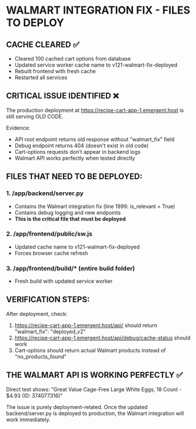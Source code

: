# WALMART INTEGRATION FIX - FILES TO DEPLOY

## CACHE CLEARED ✅
- Cleared 100 cached cart options from database
- Updated service worker cache name to v121-walmart-fix-deployed
- Rebuilt frontend with fresh cache
- Restarted all services

## CRITICAL ISSUE IDENTIFIED ❌
The production deployment at https://recipe-cart-app-1.emergent.host is still serving OLD CODE.

Evidence:
- API root endpoint returns old response without "walmart_fix" field
- Debug endpoint returns 404 (doesn't exist in old code)
- Cart-options requests don't appear in backend logs
- Walmart API works perfectly when tested directly

## FILES THAT NEED TO BE DEPLOYED:

### 1. /app/backend/server.py
- Contains the Walmart integration fix (line 1999: is_relevant = True)
- Contains debug logging and new endpoints
- **This is the critical file that must be deployed**

### 2. /app/frontend/public/sw.js
- Updated cache name to v121-walmart-fix-deployed
- Forces browser cache refresh

### 3. /app/frontend/build/* (entire build folder)
- Fresh build with updated service worker

## VERIFICATION STEPS:
After deployment, check:
1. https://recipe-cart-app-1.emergent.host/api/ should return "walmart_fix": "deployed_v2"
2. https://recipe-cart-app-1.emergent.host/api/debug/cache-status should work
3. Cart-options should return actual Walmart products instead of "no_products_found"

## THE WALMART API IS WORKING PERFECTLY ✅
Direct test shows: "Great Value Cage-Free Large White Eggs, 18 Count - $4.93 (ID: 374077316)"

The issue is purely deployment-related. Once the updated backend/server.py is deployed to production, the Walmart integration will work immediately.